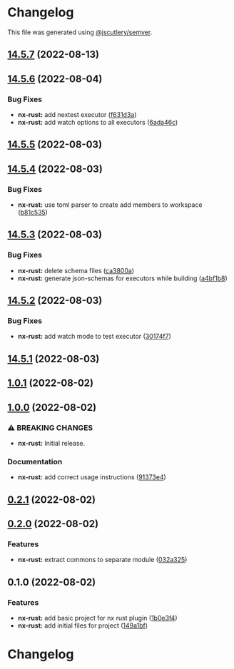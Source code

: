 # Changelog

This file was generated using [@jscutlery/semver](https://github.com/jscutlery/semver).

## [14.5.7](https://github.com/IgnisDa/npm-libs/compare/nx-rust-14.5.6...nx-rust-14.5.7) (2022-08-13)

## [14.5.6](https://github.com/IgnisDa/npm-libs/compare/nx-rust-14.5.5...nx-rust-14.5.6) (2022-08-04)


### Bug Fixes

* **nx-rust:** add nextest executor ([f631d3a](https://github.com/IgnisDa/npm-libs/commit/f631d3afa0b3f30d4a424b92ae96c3982eeba5a7))
* **nx-rust:** add watch options to all executors ([6ada46c](https://github.com/IgnisDa/npm-libs/commit/6ada46c59430074e87c83c90145108e5f9ec9f41))

## [14.5.5](https://github.com/IgnisDa/npm-libs/compare/nx-rust-14.5.4...nx-rust-14.5.5) (2022-08-03)

## [14.5.4](https://github.com/IgnisDa/npm-libs/compare/nx-rust-14.5.3...nx-rust-14.5.4) (2022-08-03)


### Bug Fixes

* **nx-rust:** use toml parser to create add members to workspace ([b81c535](https://github.com/IgnisDa/npm-libs/commit/b81c5357cbf60eb16f0b8a1802a5983db05bd14b))

## [14.5.3](https://github.com/IgnisDa/npm-libs/compare/nx-rust-14.5.2...nx-rust-14.5.3) (2022-08-03)


### Bug Fixes

* **nx-rust:** delete schema files ([ca3800a](https://github.com/IgnisDa/npm-libs/commit/ca3800add117fd5a0ae1b4296d1157e3551eaf83))
* **nx-rust:** generate json-schemas for executors while building ([a4bf1b8](https://github.com/IgnisDa/npm-libs/commit/a4bf1b8e6ee4145d03ee0b0642680f2a57300ae4))

## [14.5.2](https://github.com/IgnisDa/npm-libs/compare/nx-rust-14.5.1...nx-rust-14.5.2) (2022-08-03)


### Bug Fixes

* **nx-rust:** add watch mode to test executor ([30174f7](https://github.com/IgnisDa/npm-libs/commit/30174f741f2f62180f4e204d53b1dbc25c3b2742))

## [14.5.1](https://github.com/IgnisDa/npm-libs/compare/nx-rust-14.5.0...nx-rust-14.5.1) (2022-08-03)

## [1.0.1](https://github.com/IgnisDa/npm-libs/compare/nx-rust-1.0.0...nx-rust-1.0.1) (2022-08-02)

## [1.0.0](https://github.com/IgnisDa/npm-libs/compare/nx-rust-0.3.0...nx-rust-1.0.0) (2022-08-02)


### ⚠ BREAKING CHANGES

* **nx-rust:** Initial release.

### Documentation

* **nx-rust:** add correct usage instructions ([91373e4](https://github.com/IgnisDa/npm-libs/commit/91373e4e4e2c10ba6398f454df188207c29f5230))

## [0.2.1](https://github.com/IgnisDa/npm-libs/compare/nx-rust-0.2.0...nx-rust-0.2.1) (2022-08-02)

## [0.2.0](https://github.com/IgnisDa/npm-libs/compare/nx-rust-0.1.0...nx-rust-0.2.0) (2022-08-02)


### Features

* **nx-rust:** extract commons to separate module ([032a325](https://github.com/IgnisDa/npm-libs/commit/032a32538b0e602ac92d7456d1780a3a26e4f38e))

## 0.1.0 (2022-08-02)


### Features

* **nx-rust:** add basic project for nx rust plugin ([1b0e3f4](https://github.com/IgnisDa/npm-libs/commit/1b0e3f4faf58b6ebdc2cd5410115780011fdc8dd))
* **nx-rust:** add initial files for project ([149a1bf](https://github.com/IgnisDa/npm-libs/commit/149a1bf2b375196fec33ed7788cde36e02552f11))

# Changelog

